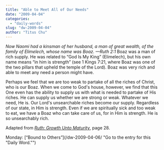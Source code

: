 ```yaml
---
title: "Able to Meet All of Our Needs"
date: "2009-04-04"
categories: 
  - "daily-words"
slug: "dw-2009-04-04"
author: "Titus Chu"
---
```


_Now Naomi had a kinsman of her husband, a man of great wealth, of the family of Elimelech, whose name was Boaz. —Ruth 2:1_ Boaz was a man of rich supply. He was related to “God Is My King” (Elimelech), but his own name means “in him is strength” (see 1 Kings 7:21, where Boaz was one of the two pillars that upheld the temple of the Lord). Boaz was very rich and able to meet any need a person might have.

Perhaps we feel that we are too weak to partake of all the riches of Christ, who is our Boaz. When we come to God's house, however, we find that this One even has the ability to supply us with what is needed to partake of His riches. He can supply us whether we are strong or weak. Whatever we need, He is. Our Lord's unsearchable riches become our supply. Regardless of our state, in Him is strength. Even if we are spiritually sick and too weak to eat, we have a Boaz who can take care of us, for in Him is strength. He is so unsearchably rich.

Adapted from _[Ruth: Growth Unto Maturity](/book-ruth/ "Go to the entry for this book")_, page 28.

Monday: [“Bound to Others”](/dw-2009-04-06/ "Go to the entry for this "Daily Word."")
